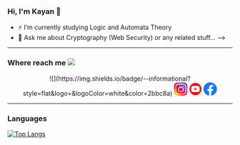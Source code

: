 ### Hi, I'm Kayan 👋

- ⚡ I’m currently studying Logic and Automata Theory
- 💬 Ask me about Cryptography (Web Security) or any related stuff...
-->

---

### Where reach me  <img src="https://toppng.com/uploads/preview/finger-pointing-emoji-png-hand-pointing-down-11562885193s3q0dtpnab.png" width="30px">

<p align='center'>
![](https://img.shields.io/badge/<Youtube>-<WORD_ON_RIGHT>-informational?style=flat&logo=<LOGO_NAME>&logoColor=white&color=2bbc8a)
<a href="https://instagram.com/kayantchian"><img height="30" src="https://github.com/kayantchian/kayantchian/blob/main/img/instagram.png"></a>
<a href="https://youtube.com/c/kayann"><img height="30" src="https://github.com/kayantchian/kayantchian/blob/main/img/yt.png"></a>
<a href="https://www.facebook.com/kayan.tchian/"><img height="30" src="https://github.com/kayantchian/kayantchian/blob/main/img/facebook.png?raw=true"></a>
</p>

---
### Languages
[![Top Langs](https://github-readme-stats.vercel.app/api/top-langs/?username=anuraghazra&layout=compact)](https://github.com/anuraghazra/github-readme-stats)
